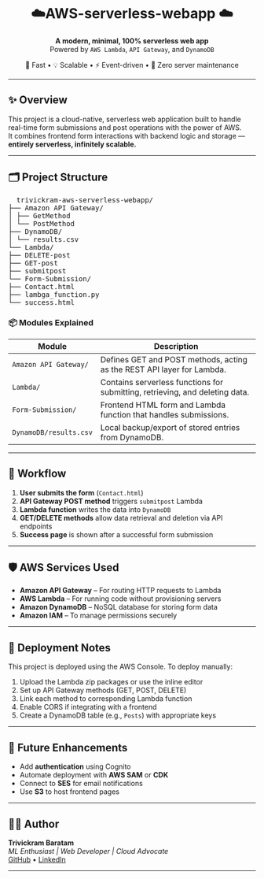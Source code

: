 <h1 align="center">☁️AWS-serverless-webapp ☁️</h1>

<p align="center">
  <b>A modern, minimal, 100% serverless web app</b><br>
  Powered by <code>AWS Lambda</code>, <code>API Gateway</code>, and <code>DynamoDB</code>
</p>

<p align="center">
  🚀 Fast • 💡 Scalable • ⚡ Event-driven • 🎯 Zero server maintenance
</p>

---

## ✨ Overview

This project is a cloud-native, serverless web application built to handle real-time form submissions and post operations with the power of AWS.  
It combines frontend form interactions with backend logic and storage — **entirely serverless, infinitely scalable.**

---

## 🗂 Project Structure

<pre>
  trivickram-aws-serverless-webapp/
├── Amazon API Gateway/
│ ├── GetMethod
│ └── PostMethod
├── DynamoDB/
│ └── results.csv
└── Lambda/
├── DELETE-post
├── GET-post
├── submitpost
└── Form-Submission/
├── Contact.html
├── lambga_function.py
└── success.html
</pre>


### 📦 Modules Explained

| Module | Description |
|--------|-------------|
| `Amazon API Gateway/` | Defines GET and POST methods, acting as the REST API layer for Lambda. |
| `Lambda/` | Contains serverless functions for submitting, retrieving, and deleting data. |
| `Form-Submission/` | Frontend HTML form and Lambda function that handles submissions. |
| `DynamoDB/results.csv` | Local backup/export of stored entries from DynamoDB. |

---

## 🔄 Workflow

1. **User submits the form** (`Contact.html`)
2. **API Gateway POST method** triggers `submitpost` Lambda
3. **Lambda function** writes the data into `DynamoDB`
4. **GET/DELETE methods** allow data retrieval and deletion via API endpoints
5. **Success page** is shown after a successful form submission

---

## 🛡️ AWS Services Used

- **Amazon API Gateway** – For routing HTTP requests to Lambda
- **AWS Lambda** – For running code without provisioning servers
- **Amazon DynamoDB** – NoSQL database for storing form data
- **Amazon IAM** – To manage permissions securely

---



## 📌 Deployment Notes

This project is deployed using the AWS Console. To deploy manually:

1. Upload the Lambda zip packages or use the inline editor
2. Set up API Gateway methods (GET, POST, DELETE)
3. Link each method to corresponding Lambda function
4. Enable CORS if integrating with a frontend
5. Create a DynamoDB table (e.g., `Posts`) with appropriate keys

---

## 🧠 Future Enhancements

- Add **authentication** using Cognito
- Automate deployment with **AWS SAM** or **CDK**
- Connect to **SES** for email notifications
- Use **S3** to host frontend pages

---

## 🙋‍♂️ Author

**Trivickram Baratam**  
_ML Enthusiast | Web Developer | Cloud Advocate_  
[GitHub](https://github.com/trivickram) • [LinkedIn](https://linkedin.com/in/trivickram)

---


